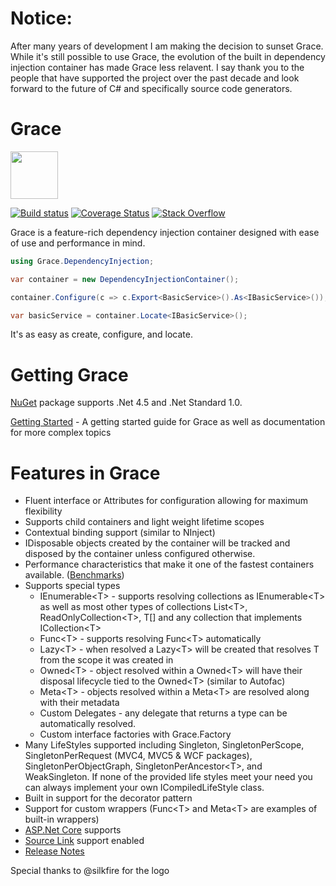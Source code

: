 # Notice:
After many years of development I am making the decision to sunset Grace. While it's still possible to use Grace, the evolution of the built in dependency injection container has made Grace less relavent. I say thank you to the people that have supported the project over the past decade and look forward to the future of C# and specifically source code generators. 

# Grace

<img src="https://raw.githubusercontent.com/ipjohnson/Grace/master/img/logo.svg?sanitize=true" width="76">

[![Build status](https://ci.appveyor.com/api/projects/status/rpgdoopau4hh1ltn?svg=true)](https://ci.appveyor.com/project/ipjohnson/grace) [![Coverage Status](https://coveralls.io/repos/github/ipjohnson/Grace/badge.svg)](https://coveralls.io/github/ipjohnson/Grace) [![Stack Overflow](https://img.shields.io/badge/StackOverflow-QnA-green.svg)](http://stackoverflow.com/questions/tagged/grace-ioc)

Grace is a feature-rich dependency injection container designed with ease of use and performance in mind. 

```csharp 
using Grace.DependencyInjection;

var container = new DependencyInjectionContainer();

container.Configure(c => c.Export<BasicService>().As<IBasicService>());

var basicService = container.Locate<IBasicService>();
```

It's as easy as create, configure, and locate.

Getting Grace
=====

[NuGet](http://www.nuget.org/packages/Grace/) package supports .Net 4.5 and .Net Standard 1.0.

[Getting Started](https://github.com/ipjohnson/Grace/wiki/Getting-Started)  - A getting started guide for Grace as well as documentation for more complex topics 

Features in Grace
=====

* Fluent interface or Attributes for configuration allowing for maximum flexibility
* Supports child containers and light weight lifetime scopes
* Contextual binding support (similar to NInject)
* IDisposable objects created by the container will be tracked and disposed by the container unless configured otherwise.
* Performance characteristics that make it one of the fastest containers available. ([Benchmarks](http://www.palmmedia.de/blog/2011/8/30/ioc-container-benchmark-performance-comparison))
* Supports special types
   * IEnumerable&lt;T&gt; - supports resolving collections as IEnumerable&lt;T&gt; as well as most other types of collections List&lt;T&gt;, ReadOnlyCollection&lt;T&gt;, T[] and any collection that implements ICollection&lt;T&gt;
   * Func&lt;T&gt; - supports resolving Func<T&gt; automatically
   * Lazy&lt;T&gt; - when resolved a Lazy&lt;T&gt; will be created that resolves T from the scope it was created in
   * Owned&lt;T&gt; - object resolved within a Owned&lt;T&gt; will have their disposal lifecycle tied to the Owned&lt;T&gt; (similar to Autofac)
   * Meta&lt;T&gt; - objects resolved within a Meta&lt;T&gt; are resolved along with their metadata
   * Custom Delegates - any delegate that returns a type can be automatically resolved. 
   * Custom interface factories with Grace.Factory
* Many LifeStyles supported including Singleton, SingletonPerScope, SingletonPerRequest (MVC4, MVC5 & WCF packages), SingletonPerObjectGraph, SingletonPerAncestor&lt;T&gt;, and WeakSingleton. If none of the provided life styles meet your need you can always implement your own ICompiledLifeStyle class.
* Built in support for the decorator pattern
* Support for custom wrappers (Func&lt;T&gt; and Meta&lt;T&gt; are examples of built-in wrappers)
* [ASP.Net Core](https://github.com/ipjohnson/Grace.DependencyInjection.Extensions) supports
* [Source Link](https://github.com/dotnet/sourcelink) support enabled
* [Release Notes](https://github.com/ipjohnson/Grace/wiki/Release-Notes)

Special thanks to @silkfire for the logo
